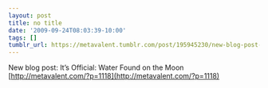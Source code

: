 ```yaml
---
layout: post
title: no title
date: '2009-09-24T08:03:39-10:00'
tags: []
tumblr_url: https://metavalent.tumblr.com/post/195945230/new-blog-post-its-official-water-found-on-the
---
```

New blog post: It’s Official: Water Found on the Moon [http://metavalent.com/?p=1118](http://metavalent.com/?p=1118)

